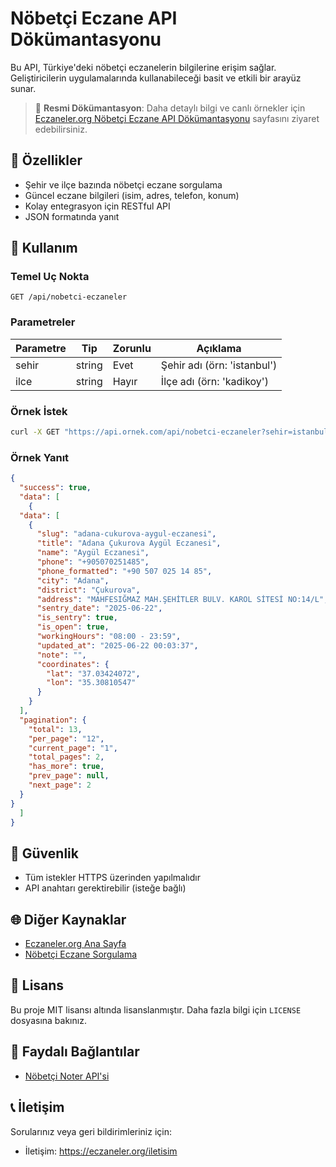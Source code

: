 # Nöbetçi Eczane API Dökümantasyonu

Bu API, Türkiye'deki nöbetçi eczanelerin bilgilerine erişim sağlar. Geliştiricilerin uygulamalarında kullanabileceği basit ve etkili bir arayüz sunar.

> 📢 **Resmi Dökümantasyon**: Daha detaylı bilgi ve canlı örnekler için [Eczaneler.org Nöbetçi Eczane API Dökümantasyonu](https://eczaneler.org/nobetci-eczane-api-docs) sayfasını ziyaret edebilirsiniz.

## 📌 Özellikler

- Şehir ve ilçe bazında nöbetçi eczane sorgulama
- Güncel eczane bilgileri (isim, adres, telefon, konum)
- Kolay entegrasyon için RESTful API
- JSON formatında yanıt

## 🔧 Kullanım

### Temel Uç Nokta

```
GET /api/nobetci-eczaneler
```

### Parametreler

| Parametre | Tip     | Zorunlu | Açıklama                          |
|-----------|---------|---------|----------------------------------|
| sehir     | string  | Evet    | Şehir adı (örn: 'istanbul')      |
| ilce      | string  | Hayır   | İlçe adı (örn: 'kadikoy')        |

### Örnek İstek

```bash
curl -X GET "https://api.ornek.com/api/nobetci-eczaneler?sehir=istanbul&ilce=kadikoy"
```

### Örnek Yanıt

```json
{
  "success": true,
  "data": [
    {
  "data": [
    {
      "slug": "adana-cukurova-aygul-eczanesi",
      "title": "Adana Çukurova Aygül Eczanesi",
      "name": "Aygül Eczanesi",
      "phone": "+905070251485",
      "phone_formatted": "+90 507 025 14 85",
      "city": "Adana",
      "district": "Çukurova",
      "address": "MAHFESIĞMAZ MAH.ŞEHİTLER BULV. KAROL SİTESİ NO:14/L",
      "sentry_date": "2025-06-22",
      "is_sentry": true,
      "is_open": true,
      "workingHours": "08:00 - 23:59",
      "updated_at": "2025-06-22 00:03:37",
      "note": "",
      "coordinates": {
        "lat": "37.03424072",
        "lon": "35.30810547"
      }
    }
  ],
  "pagination": {
    "total": 13,
    "per_page": "12",
    "current_page": "1",
    "total_pages": 2,
    "has_more": true,
    "prev_page": null,
    "next_page": 2
  }
}
  ]
}
```

## 🔐 Güvenlik

- Tüm istekler HTTPS üzerinden yapılmalıdır
- API anahtarı gerektirebilir (isteğe bağlı)

## 🌐 Diğer Kaynaklar

- [Eczaneler.org Ana Sayfa](https://eczaneler.org)
- [Nöbetçi Eczane Sorgulama](https://eczaneler.org/nobetci-eczaneler)

## 📄 Lisans

Bu proje MIT lisansı altında lisanslanmıştır. Daha fazla bilgi için `LICENSE` dosyasına bakınız.

## 🔗 Faydalı Bağlantılar

- [Nöbetçi Noter API'si ](https://eczaneler.org/nobetci-noter-api-docs)

## 📞 İletişim

Sorularınız veya geri bildirimleriniz için:
- İletişim: https://eczaneler.org/iletisim
